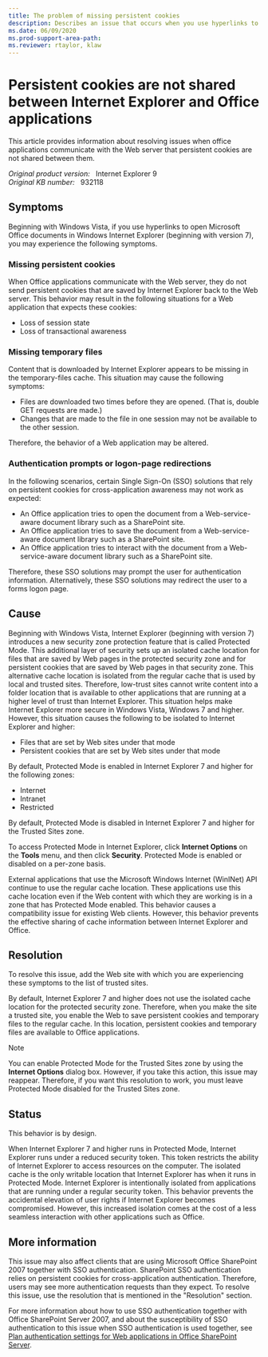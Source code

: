 ```yaml
---
title: The problem of missing persistent cookies
description: Describes an issue that occurs when you use hyperlinks to open Office documents in Internet Explorer beginning with version 7. Resolution is provided.
ms.date: 06/09/2020
ms.prod-support-area-path: 
ms.reviewer: rtaylor, klaw
---
```

# Persistent cookies are not shared between Internet Explorer and Office applications

This article provides information about resolving issues when office applications communicate with the Web server that persistent cookies are not shared between them.

_Original product version:_ &nbsp; Internet Explorer 9  
_Original KB number:_ &nbsp; 932118

## Symptoms

Beginning with Windows Vista, if you use hyperlinks to open Microsoft Office documents in Windows Internet Explorer (beginning with version 7), you may experience the following symptoms.

### Missing persistent cookies

When Office applications communicate with the Web server, they do not send persistent cookies that are saved by Internet Explorer back to the Web server. This behavior may result in the following situations for a Web application that expects these cookies:

- Loss of session state
- Loss of transactional awareness

### Missing temporary files

Content that is downloaded by Internet Explorer appears to be missing in the temporary-files cache. This situation may cause the following symptoms:

- Files are downloaded two times before they are opened. (That is, double GET requests are made.)
- Changes that are made to the file in one session may not be available to the other session.

Therefore, the behavior of a Web application may be altered.

### Authentication prompts or logon-page redirections

In the following scenarios, certain Single Sign-On (SSO) solutions that rely on persistent cookies for cross-application awareness may not work as expected:

- An Office application tries to open the document from a Web-service-aware document library such as a SharePoint site.
- An Office application tries to save the document from a Web-service-aware document library such as a SharePoint site.
- An Office application tries to interact with the document from a Web-service-aware document library such as a SharePoint site.

Therefore, these SSO solutions may prompt the user for authentication information. Alternatively, these SSO solutions may redirect the user to a forms logon page.

## Cause

Beginning with Windows Vista, Internet Explorer (beginning with version 7) introduces a new security zone protection feature that is called Protected Mode. This additional layer of security sets up an isolated cache location for files that are saved by Web pages in the protected security zone and for persistent cookies that are saved by Web pages in that security zone. This alternative cache location is isolated from the regular cache that is used by local and trusted sites. Therefore, low-trust sites cannot write content into a folder location that is available to other applications that are running at a higher level of trust than Internet Explorer. This situation helps make Internet Explorer more secure in Windows Vista, Windows 7 and higher. However, this situation causes the following to be isolated to Internet Explorer and higher:

- Files that are set by Web sites under that mode
- Persistent cookies that are set by Web sites under that mode

By default, Protected Mode is enabled in Internet Explorer 7 and higher for the following zones:

- Internet
- Intranet
- Restricted

By default, Protected Mode is disabled in Internet Explorer 7 and higher for the Trusted Sites zone.

To access Protected Mode in Internet Explorer, click **Internet Options** on the **Tools** menu, and then click **Security**. Protected Mode is enabled or disabled on a per-zone basis.

External applications that use the Microsoft Windows Internet (WinINet) API continue to use the regular cache location. These applications use this cache location even if the Web content with which they are working is in a zone that has Protected Mode enabled. This behavior causes a compatibility issue for existing Web clients. However, this behavior prevents the effective sharing of cache information between Internet Explorer and Office.

## Resolution

To resolve this issue, add the Web site with which you are experiencing these symptoms to the list of trusted sites.

By default, Internet Explorer 7 and higher does not use the isolated cache location for the protected security zone. Therefore, when you make the site a trusted site, you enable the Web to save persistent cookies and temporary files to the regular cache. In this location, persistent cookies and temporary files are available to Office applications.

> [!NOTE]
> You can enable Protected Mode for the Trusted Sites zone by using the **Internet Options** dialog box. However, if you take this action, this issue may reappear. Therefore, if you want this resolution to work, you must leave Protected Mode disabled for the Trusted Sites zone.

## Status

This behavior is by design.

When Internet Explorer 7 and higher runs in Protected Mode, Internet Explorer runs under a reduced security token. This token restricts the ability of Internet Explorer to access resources on the computer. The isolated cache is the only writable location that Internet Explorer has when it runs in Protected Mode. Internet Explorer is intentionally isolated from applications that are running under a regular security token. This behavior prevents the accidental elevation of user rights if Internet Explorer becomes compromised. However, this increased isolation comes at the cost of a less seamless interaction with other applications such as Office.

## More information

This issue may also affect clients that are using Microsoft Office SharePoint 2007 together with SSO authentication. SharePoint SSO authentication relies on persistent cookies for cross-application authentication. Therefore, users may see more authentication requests than they expect. To resolve this issue, use the resolution that is mentioned in the "Resolution" section.

For more information about how to use SSO authentication together with Office SharePoint Server 2007, and about the susceptibility of SSO authentication to this issue when SSO authentication is used together, see [Plan authentication settings for Web applications in Office SharePoint Server](/previous-versions/office/sharepoint-2007-products-and-technologies/cc263304(v=office.12)).
